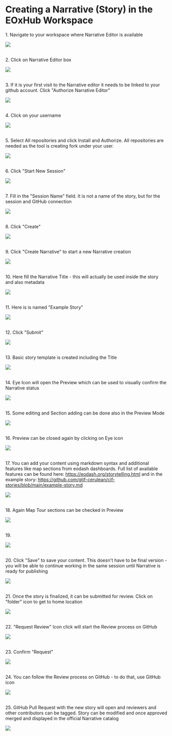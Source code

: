 # Creating a Narrative (Story) in the EOxHub Workspace


1\. Navigate to your workspace where Narrative Editor is available

![](https://ajeuwbhvhr.cloudimg.io/https://colony-recorder.s3.amazonaws.com/files/2025-06-16/cc53235e-7f28-47e2-8214-6cfc6f5c2b67/ascreenshot.jpeg?tl_px=298,134&br_px=1496,804&force_format=jpeg&q=100&width=1120.0)

\
2\. Click on Narrative Editor box

![](https://ajeuwbhvhr.cloudimg.io/https://colony-recorder.s3.amazonaws.com/files/2025-06-16/cc53235e-7f28-47e2-8214-6cfc6f5c2b67/ascreenshot.jpeg?tl_px=300,110&br_px=1498,779&force_format=jpeg&q=100&width=1120.0&wat=1&wat_opacity=0.7&wat_gravity=northwest&wat_url=https://colony-recorder.s3.us-west-1.amazonaws.com/images/watermarks/FB923C_standard.png&wat_pad=727,276)

\
3\. If it is your first visit to the Narrative editor it needs to be linked to your github account. Click "Authorize Narrative Editor"

![](https://ajeuwbhvhr.cloudimg.io/https://colony-recorder.s3.amazonaws.com/files/2025-06-16/f62473fb-0990-4e15-a22d-1605ef3bbf70/screenshot.webp?tl_px=0,0&br_px=1541,993&force_format=jpeg&q=100&width=1120.0)

\
4\. Click on your username

![](https://ajeuwbhvhr.cloudimg.io/https://colony-recorder.s3.amazonaws.com/files/2025-06-16/ca8fef27-a3f9-482a-b1d8-eb3c2c19655e/screenshot.webp?tl_px=0,31&br_px=800,488&force_format=jpeg&q=100&width=818)

\
5\. Select All repositories and click Install and Authorize. All repositories are needed as the tool is creating fork under your user.

![](https://ajeuwbhvhr.cloudimg.io/https://colony-recorder.s3.amazonaws.com/files/2025-06-16/7068a22f-1557-4c4a-bf0b-23f65c1fca50/screenshot.webp?tl_px=0,79&br_px=800,598&force_format=jpeg&q=100&width=928)

\
6\. Click "Start New Session"

![](https://ajeuwbhvhr.cloudimg.io/https://colony-recorder.s3.amazonaws.com/files/2025-06-16/c19ab06b-63bd-4aee-985a-296b96b7db22/ascreenshot.jpeg?tl_px=300,535&br_px=1498,1204&force_format=jpeg&q=100&width=1120.0&wat=1&wat_opacity=0.7&wat_gravity=northwest&wat_url=https://colony-recorder.s3.us-west-1.amazonaws.com/images/watermarks/FB923C_standard.png&wat_pad=569,276)

\
7\. Fill in the "Session Name" field. It is not a name of the story, but for the session and GitHub connection

![](https://ajeuwbhvhr.cloudimg.io/https://colony-recorder.s3.amazonaws.com/files/2025-06-16/06de4daa-2054-4375-b6d7-221b33337fc3/ascreenshot.jpeg?tl_px=169,0&br_px=1366,669&force_format=jpeg&q=100&width=1120.0&wat=1&wat_opacity=0.7&wat_gravity=northwest&wat_url=https://colony-recorder.s3.us-west-1.amazonaws.com/images/watermarks/FB923C_standard.png&wat_pad=524,170)

\
8\. Click "Create"

![](https://ajeuwbhvhr.cloudimg.io/https://colony-recorder.s3.amazonaws.com/files/2025-06-16/f89d2cf8-dfcd-4ce2-a7e2-2e75378f2999/ascreenshot.jpeg?tl_px=300,0&br_px=1498,669&force_format=jpeg&q=100&width=1120.0&wat=1&wat_opacity=0.7&wat_gravity=northwest&wat_url=https://colony-recorder.s3.us-west-1.amazonaws.com/images/watermarks/FB923C_standard.png&wat_pad=839,176)

\
9\. Click "Create Narrative" to start a new Narrative creation

![](https://ajeuwbhvhr.cloudimg.io/https://colony-recorder.s3.amazonaws.com/files/2025-06-16/4b614017-a425-4750-b5de-161ae2904ce4/ascreenshot.jpeg?tl_px=27,627&br_px=1224,1296&force_format=jpeg&q=100&width=1120.0&wat=1&wat_opacity=0.7&wat_gravity=northwest&wat_url=https://colony-recorder.s3.us-west-1.amazonaws.com/images/watermarks/FB923C_standard.png&wat_pad=523,276)

\
10\. Here fill the Narrative Title - this will actually be used inside the story and also metadata

![](https://ajeuwbhvhr.cloudimg.io/https://colony-recorder.s3.amazonaws.com/files/2025-06-16/786870bc-f54b-46ef-80da-c1c04a1bf683/ascreenshot.jpeg?tl_px=84,607&br_px=1281,1276&force_format=jpeg&q=100&width=1120.0&wat=1&wat_opacity=0.7&wat_gravity=northwest&wat_url=https://colony-recorder.s3.us-west-1.amazonaws.com/images/watermarks/FB923C_standard.png&wat_pad=523,276)

\
11\. Here is is named "Example Story"

![](https://ajeuwbhvhr.cloudimg.io/https://colony-recorder.s3.amazonaws.com/files/2025-06-16/eef3839c-9b69-42f7-94e5-4584a1146635/ascreenshot.jpeg?tl_px=158,596&br_px=1355,1265&force_format=jpeg&q=100&width=1120.0&wat=1&wat_opacity=0.7&wat_gravity=northwest&wat_url=https://colony-recorder.s3.us-west-1.amazonaws.com/images/watermarks/FB923C_standard.png&wat_pad=523,276)

\
12\. Click "Submit"

![](https://ajeuwbhvhr.cloudimg.io/https://colony-recorder.s3.amazonaws.com/files/2025-06-16/02ae7cea-ebd1-4817-afa5-203c5dd6668b/ascreenshot.jpeg?tl_px=300,900&br_px=1498,1569&force_format=jpeg&q=100&width=1120.0&wat=1&wat_opacity=0.7&wat_gravity=northwest&wat_url=https://colony-recorder.s3.us-west-1.amazonaws.com/images/watermarks/FB923C_standard.png&wat_pad=751,277)

\
13\. Basic story template is created including the Title

![](https://ajeuwbhvhr.cloudimg.io/https://colony-recorder.s3.amazonaws.com/files/2025-06-16/79958343-1ab6-45c3-bc72-c732f3c7511b/ascreenshot.jpeg?tl_px=47,6&br_px=1497,817&force_format=jpeg&q=100&width=1120.0&wat=1&wat_opacity=0.7&wat_gravity=northwest&wat_url=https://colony-recorder.s3.us-west-1.amazonaws.com/images/watermarks/FB923C_standard.png&wat_pad=717,867)

\
14\. Eye Icon will open the Preview which can be used to visually confirm the Narrative status

![](https://ajeuwbhvhr.cloudimg.io/https://colony-recorder.s3.amazonaws.com/files/2025-06-16/74332832-d51c-4269-8631-e676ca819f8c/ascreenshot.jpeg?tl_px=300,0&br_px=1498,669&force_format=jpeg&q=100&width=1120.0&wat=1&wat_opacity=0.7&wat_gravity=northwest&wat_url=https://colony-recorder.s3.us-west-1.amazonaws.com/images/watermarks/FB923C_standard.png&wat_pad=681,151)

\
15\. Some editing and Section adding can be done also in the Preview Mode

![](https://ajeuwbhvhr.cloudimg.io/https://colony-recorder.s3.amazonaws.com/files/2025-06-16/0446402f-31e6-4d2e-8a02-ff692227f992/ascreenshot.jpeg?tl_px=0,684&br_px=1498,1689&force_format=jpeg&q=100&width=1120.0&wat=1&wat_opacity=0.7&wat_gravity=northwest&wat_url=https://colony-recorder.s3.us-west-1.amazonaws.com/images/watermarks/FB923C_standard.png&wat_pad=397,470)

\
16\. Preview can be closed again by clicking on Eye icon

![](https://ajeuwbhvhr.cloudimg.io/https://colony-recorder.s3.amazonaws.com/files/2025-06-16/6ea884a4-4ad9-457c-b62a-ec166e598fd8/ascreenshot.jpeg?tl_px=300,0&br_px=1498,669&force_format=jpeg&q=100&width=1120.0&wat=1&wat_opacity=0.7&wat_gravity=northwest&wat_url=https://colony-recorder.s3.us-west-1.amazonaws.com/images/watermarks/FB923C_standard.png&wat_pad=679,146)

\
17\. You can add your content using markdown syntax and additional features like map sections from eodash dashboards. Full list of available features can be found here: <https://eodash.org/storytelling.html> and in the example story: <https://github.com/gtif-cerulean/cif-stories/blob/main/example-story.md>

![](https://ajeuwbhvhr.cloudimg.io/https://colony-recorder.s3.amazonaws.com/files/2025-06-16/aa0f72e7-2039-47e9-bcee-103a4ce114ca/ascreenshot.jpeg?tl_px=0,5&br_px=1197,674&force_format=jpeg&q=100&width=1120.0&wat=1&wat_opacity=0.7&wat_gravity=northwest&wat_url=https://colony-recorder.s3.us-west-1.amazonaws.com/images/watermarks/FB923C_standard.png&wat_pad=523,276)

\
18\. Again Map Tour sections can be checked in Preview

![](https://ajeuwbhvhr.cloudimg.io/https://colony-recorder.s3.amazonaws.com/files/2025-06-16/cd91d70a-dd6d-40d5-8b9f-255ed0f13d31/ascreenshot.jpeg?tl_px=300,0&br_px=1498,669&force_format=jpeg&q=100&width=1120.0&wat=1&wat_opacity=0.7&wat_gravity=northwest&wat_url=https://colony-recorder.s3.us-west-1.amazonaws.com/images/watermarks/FB923C_standard.png&wat_pad=683,167)

\
19\. 

![](https://ajeuwbhvhr.cloudimg.io/https://colony-recorder.s3.amazonaws.com/files/2025-06-16/5ee7cda5-324e-444e-81b2-94084d591331/ascreenshot.jpeg?tl_px=0,501&br_px=1181,1162&force_format=jpeg&q=100&width=1120.0&wat=1&wat_opacity=0.7&wat_gravity=northwest&wat_url=https://colony-recorder.s3.us-west-1.amazonaws.com/images/watermarks/FB923C_standard.png&wat_pad=509,277)

\
20\. Click "Save" to save your content. This doesn't have to be final version - you will be able to continue working in the same session until Narrative is ready for publishing

![](https://ajeuwbhvhr.cloudimg.io/https://colony-recorder.s3.amazonaws.com/files/2025-06-16/00280eb2-319b-48fa-ad5f-2891d56d4ef7/ascreenshot.jpeg?tl_px=300,0&br_px=1498,669&force_format=jpeg&q=100&width=1120.0&wat=1&wat_opacity=0.7&wat_gravity=northwest&wat_url=https://colony-recorder.s3.us-west-1.amazonaws.com/images/watermarks/FB923C_standard.png&wat_pad=962,59)

\
21\. Once the story is finalized, it can be submitted for review. Click on "folder" icon to get to home location

![](https://ajeuwbhvhr.cloudimg.io/https://colony-recorder.s3.amazonaws.com/files/2025-06-16/90cfcfb5-68f6-491f-8eda-473b459c078e/ascreenshot.jpeg?tl_px=0,0&br_px=1197,669&force_format=jpeg&q=100&width=1120.0&wat=1&wat_opacity=0.7&wat_gravity=northwest&wat_url=https://colony-recorder.s3.us-west-1.amazonaws.com/images/watermarks/FB923C_standard.png&wat_pad=287,62)

\
22\. "Request Review" Icon click will start the Review process on GitHub

![](https://ajeuwbhvhr.cloudimg.io/https://colony-recorder.s3.amazonaws.com/files/2025-06-16/99c90ad7-65c4-4b60-9810-ea1e08e53b76/ascreenshot.jpeg?tl_px=300,0&br_px=1498,669&force_format=jpeg&q=100&width=1120.0&wat=1&wat_opacity=0.7&wat_gravity=northwest&wat_url=https://colony-recorder.s3.us-west-1.amazonaws.com/images/watermarks/FB923C_standard.png&wat_pad=964,253)

\
23\. Confirm "Request"

![](https://ajeuwbhvhr.cloudimg.io/https://colony-recorder.s3.amazonaws.com/files/2025-06-16/d735ca9a-4dfe-40ca-838b-13cc391756e1/ascreenshot.jpeg?tl_px=300,820&br_px=1498,1489&force_format=jpeg&q=100&width=1120.0&wat=1&wat_opacity=0.7&wat_gravity=northwest&wat_url=https://colony-recorder.s3.us-west-1.amazonaws.com/images/watermarks/FB923C_standard.png&wat_pad=711,276)

\
24\. You can follow the Review process on GitHub - to do that, use GitHub icon

![](https://ajeuwbhvhr.cloudimg.io/https://colony-recorder.s3.amazonaws.com/files/2025-06-16/56dd1601-1250-4079-9856-cc30af4dc910/ascreenshot.jpeg?tl_px=300,0&br_px=1498,669&force_format=jpeg&q=100&width=1120.0&wat=1&wat_opacity=0.7&wat_gravity=northwest&wat_url=https://colony-recorder.s3.us-west-1.amazonaws.com/images/watermarks/FB923C_standard.png&wat_pad=901,251)

\
25\. GitHub Pull Request with the new story will open and reviewers and other contributors can be tagged. Story can be modified and once approved merged and displayed in the official Narrative catalog

![](https://ajeuwbhvhr.cloudimg.io/https://colony-recorder.s3.amazonaws.com/files/2025-06-16/f0ea97d1-288f-4e28-bddc-4c75d1c7b433/screenshot.webp?tl_px=0,6&br_px=1357,764&force_format=jpeg&q=100&width=1120.0)



